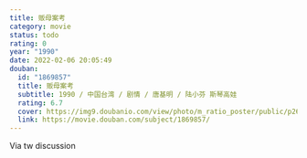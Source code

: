```yaml
---
title: 贩母案考
category: movie
status: todo
rating: 0
year: "1990"
date: 2022-02-06 20:05:49
douban:
  id: "1869857"
  title: 贩母案考
  subtitle: 1990 / 中国台湾 / 剧情 / 唐基明 / 陆小芬 斯琴高娃
  rating: 6.7
  cover: https://img9.doubanio.com/view/photo/m_ratio_poster/public/p2632242385.jpg
  link: https://movie.douban.com/subject/1869857/
---
```


Via tw discussion 